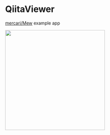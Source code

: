 # QiitaViewer

[mercari/Mew](https://github.com/mercari/Mew) example app

<img src="https://user-images.githubusercontent.com/1413408/48245382-d69bdc00-e42d-11e8-88a1-4cb0436b935b.gif" width="320"/>
